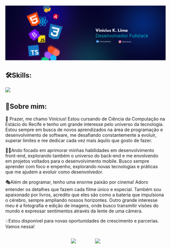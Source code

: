 <p align="center">
  <img src="./banner.png" alt="banner github"/>
</p>

## 🛠️Skills:
<img src="[https://cdn.jsdelivr.net/gh/devicons/devicon@latest/icons/threedsmax/threedsmax-original.svg](https://icons.iconarchive.com/icons/cornmanthe3rd/plex/256/Other-html-5-icon.png)" />
          

          

## 👤Sobre mim:
👋 Prazer, me chamo Vinícius! Estou cursando de Ciência da Computação na Estácio do Recife e tenho um grande interesse pelo universo da tecnologia. Estou sempre em busca de novos aprendizados na área de programação e desenvolvimento de software, me desafiando constantemente a evoluir, superar limites e me dedicar cada vez mais àquilo que gosto de fazer.

👨‍💻Ando focado em aprimorar minhas habilidades em desenvolvimento front-end, explorando também o universo do back-end e me envolvendo em projetos voltados para o desenvolvimento mobile. Busco sempre aprender com foco e empenho, explorando novas tecnologias e práticas que me ajudem a evoluir como desenvolvedor.

🎭Além de programar, tenho uma enorme paixão por cinema! Adoro entender os detalhes que fazem cada filme único e especial. Também sou apaixonado por livros, acredito que eles são como a bateria que impulsiona o cérebro, sempre ampliando nossos horizontes. Outro grande interesse meu é a fotografia e edição de imagens, onde busco transmitir visões do mundo e expressar sentimentos através da lente de uma câmera.

💡Estou disponível para novas oportunidades de crescimento e parcerias. Vamos nessa!

## 

<p align="center">
  <img width="36%" src="https://github-readme-stats.vercel.app/api/top-langs?username=viniciusklima&hide=c%23,scss&include_all_commits=true&show_icons=true&theme=algolia&layout=compact&hide_border=true&border_radius=15"/>
  &nbsp;&nbsp;&nbsp;&nbsp;&nbsp;&nbsp;&nbsp;&nbsp;&nbsp;&nbsp;&nbsp;&nbsp;&nbsp;
  <img width="50%" src="https://streak-stats.demolab.com?user=viniciusklima&theme=algolia&hide_border=true&date_format=M%20j%5B%2C%20Y%5D&border_radius=15"/>
</p>

